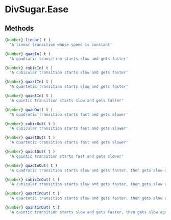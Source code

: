 DivSugar.Ease
=============

Methods
-------

```javascript
{Number} linear( t )
  'A linear transition whose speed is constant'
```

```javascript
{Number} quadIn( t )
  'A quadratic transition starts slow and gets faster'
```

```javascript
{Number} cubicIn( t )
  'A cubicular transition starts slow and gets faster'
```

```javascript
{Number} quartIn( t )
  'A quartetic transition starts slow and gets faster'
```

```javascript
{Number} quintIn( t )
  'A quintic transition starts slow and gets faster'
```

```javascript
{Number} quadOut( t )
  'A quadratic transition starts fast and gets slower'
```

```javascript
{Number} cubicOut( t )
  'A cubicular transition starts fast and gets slower'
```

```javascript
{Number} quartOut( t )
  'A quartetic transition starts fast and gets slower'
```

```javascript
{Number} quintOut( t )
  'A quintic transition starts fast and gets slower'
```

```javascript
{Number} quadInOut( t )
  'A quadratic transition starts slow and gets faster, then gets slow again'
```

```javascript
{Number} cubicInOut( t )
  'A cubicular transition starts slow and gets faster, then gets slow again'
```

```javascript
{Number} quartInOut( t )
  'A quartetic transition starts slow and gets faster, then gets slow again'
```

```javascript
{Number} quintInOut( t )
  'A quintic transition starts slow and gets faster, then gets slow again'
```
